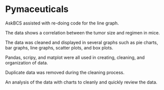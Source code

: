 # Pymaceuticals

AskBCS assisted with re-doing code for the line graph.

The data shows a correlation between the tumor size and regimen in mice. 

The data was cleaned and displayed in several graphs such as pie charts, bar graphs, line graphs, scatter plots, and box plots. 

Pandas, scripy, and matplot were all used in creating, cleaning, 
and organization of data. 

Duplicate data was removed during the cleaning process.

An analysis of the data with charts to cleanly and quickly review the data.